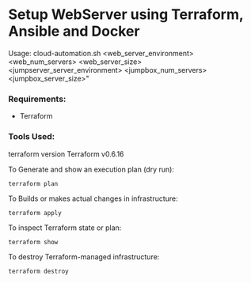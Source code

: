 # Setup WebServer using Terraform, Ansible and Docker
Usage: cloud-automation.sh <app> <web_server_environment> <web_num_servers> <web_server_size> <jumpserver> <jumpserver_server_environment> <jumpbox_num_servers> <jumpbox_server_size>"

### Requirements:
- Terraform

### Tools Used:

terraform version
Terraform v0.6.16

To Generate and show an execution plan (dry run):
```
terraform plan
```
To Builds or makes actual changes in infrastructure:
```
terraform apply
```
To inspect Terraform state or plan:
```
terraform show
```
To destroy Terraform-managed infrastructure:
```
terraform destroy
```